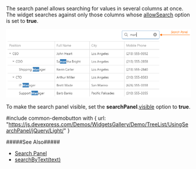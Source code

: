 The search panel allows searching for values in several columns at once. The widget searches against only those columns whose [allowSearch](/api-reference/10%20UI%20Widgets/GridBase/1%20Configuration/columns/allowSearch.md '{basewidgetpath}/Configuration/columns/#allowSearch') option is set to **true**.

![DevExtreme HTML5 JavaScript jQuery Angular Knockout Widget TreeList SearchPanel](/images/treelist/visual_elements/search_panel.png)

To make the search panel visible, set the **searchPanel**.[visible](/api-reference/10%20UI%20Widgets/GridBase/1%20Configuration/searchPanel/visible.md '{basewidgetpath}/Configuration/searchPanel/#visible') option to **true**.

#include common-demobutton with {
    url: "https://js.devexpress.com/Demos/WidgetsGallery/Demo/TreeList/UsingSearchPanel/jQuery/Light/"
}

#####See Also#####
- [Search Panel](/concepts/05%20Widgets/TreeList/40%20Filtering%20and%20Searching/3%20Search%20Panel.md '/Documentation/Guide/Widgets/TreeList/Filtering_and_Searching/#Search_Panel')
- [searchByText(text)](/api-reference/10%20UI%20Widgets/GridBase/3%20Methods/searchByText(text).md '{basewidgetpath}/Methods/#searchByTexttext')